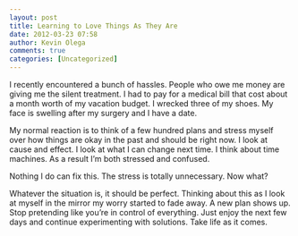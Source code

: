 ```yaml
---
layout: post
title: Learning to Love Things As They Are
date: 2012-03-23 07:58
author: Kevin Olega
comments: true
categories: [Uncategorized]
---
```

<p>I recently encountered a bunch of hassles. People who owe me money are giving me the silent treatment. I had to pay for a medical bill that cost about a month worth of my vacation budget. I wrecked three of my shoes. My face is swelling after my surgery and I have a date.</p>
<p>My normal reaction is to think of a few hundred plans and stress myself over how things are okay in the past and should be right now. I look at cause and effect. I look at what I can change next time. I think about time machines. As a result I’m both stressed and confused.</p>
<p>Nothing I do can fix this. The stress is totally unnecessary. Now what?</p>
<p>Whatever the situation is, it should be perfect. Thinking about this as I look at myself in the mirror my worry started to fade away. A new plan shows up. Stop pretending like you’re in control of everything. Just enjoy the next few days and continue experimenting with solutions. Take life as it comes. </p>

